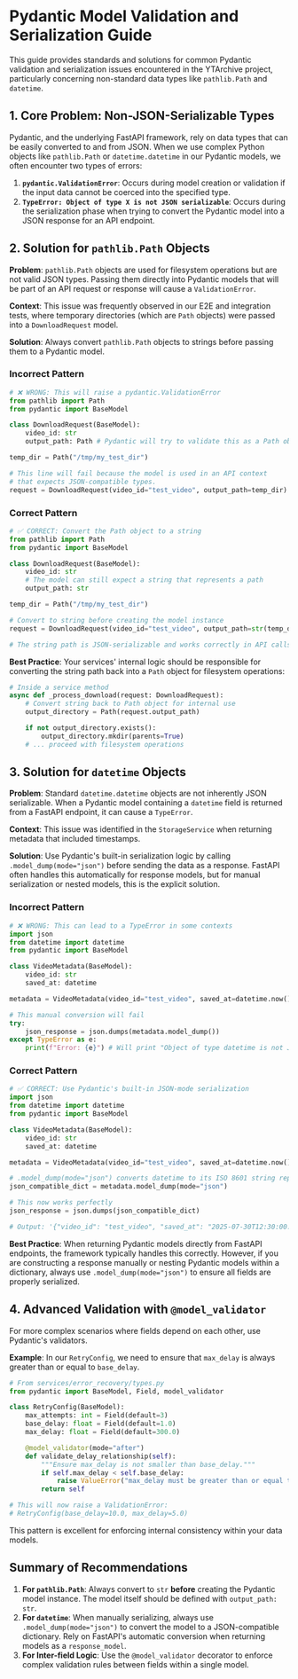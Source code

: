 # Pydantic Model Validation and Serialization Guide

This guide provides standards and solutions for common Pydantic validation and serialization issues encountered in the YTArchive project, particularly concerning non-standard data types like `pathlib.Path` and `datetime`.

## 1. Core Problem: Non-JSON-Serializable Types

Pydantic, and the underlying FastAPI framework, rely on data types that can be easily converted to and from JSON. When we use complex Python objects like `pathlib.Path` or `datetime.datetime` in our Pydantic models, we often encounter two types of errors:

1.  **`pydantic.ValidationError`**: Occurs during model creation or validation if the input data cannot be coerced into the specified type.
2.  **`TypeError: Object of type X is not JSON serializable`**: Occurs during the serialization phase when trying to convert the Pydantic model into a JSON response for an API endpoint.

## 2. Solution for `pathlib.Path` Objects

**Problem**: `pathlib.Path` objects are used for filesystem operations but are not valid JSON types. Passing them directly into Pydantic models that will be part of an API request or response will cause a `ValidationError`.

**Context**: This issue was frequently observed in our E2E and integration tests, where temporary directories (which are `Path` objects) were passed into a `DownloadRequest` model.

**Solution**: Always convert `pathlib.Path` objects to strings before passing them to a Pydantic model.

### Incorrect Pattern
```python
# ❌ WRONG: This will raise a pydantic.ValidationError
from pathlib import Path
from pydantic import BaseModel

class DownloadRequest(BaseModel):
    video_id: str
    output_path: Path # Pydantic will try to validate this as a Path object

temp_dir = Path("/tmp/my_test_dir")

# This line will fail because the model is used in an API context
# that expects JSON-compatible types.
request = DownloadRequest(video_id="test_video", output_path=temp_dir)
```

### Correct Pattern
```python
# ✅ CORRECT: Convert the Path object to a string
from pathlib import Path
from pydantic import BaseModel

class DownloadRequest(BaseModel):
    video_id: str
    # The model can still expect a string that represents a path
    output_path: str

temp_dir = Path("/tmp/my_test_dir")

# Convert to string before creating the model instance
request = DownloadRequest(video_id="test_video", output_path=str(temp_dir))

# The string path is JSON-serializable and works correctly in API calls.
```

**Best Practice**: Your services' internal logic should be responsible for converting the string path back into a `Path` object for filesystem operations:

```python
# Inside a service method
async def _process_download(request: DownloadRequest):
    # Convert string back to Path object for internal use
    output_directory = Path(request.output_path)

    if not output_directory.exists():
        output_directory.mkdir(parents=True)
    # ... proceed with filesystem operations
```

## 3. Solution for `datetime` Objects

**Problem**: Standard `datetime.datetime` objects are not inherently JSON serializable. When a Pydantic model containing a `datetime` field is returned from a FastAPI endpoint, it can cause a `TypeError`.

**Context**: This issue was identified in the `StorageService` when returning metadata that included timestamps.

**Solution**: Use Pydantic's built-in serialization logic by calling `.model_dump(mode="json")` before sending the data as a response. FastAPI often handles this automatically for response models, but for manual serialization or nested models, this is the explicit solution.

### Incorrect Pattern
```python
# ❌ WRONG: This can lead to a TypeError in some contexts
import json
from datetime import datetime
from pydantic import BaseModel

class VideoMetadata(BaseModel):
    video_id: str
    saved_at: datetime

metadata = VideoMetadata(video_id="test_video", saved_at=datetime.now())

# This manual conversion will fail
try:
    json_response = json.dumps(metadata.model_dump())
except TypeError as e:
    print(f"Error: {e}") # Will print "Object of type datetime is not JSON serializable"
```

### Correct Pattern
```python
# ✅ CORRECT: Use Pydantic's built-in JSON-mode serialization
import json
from datetime import datetime
from pydantic import BaseModel

class VideoMetadata(BaseModel):
    video_id: str
    saved_at: datetime

metadata = VideoMetadata(video_id="test_video", saved_at=datetime.now())

# .model_dump(mode="json") converts datetime to its ISO 8601 string representation
json_compatible_dict = metadata.model_dump(mode="json")

# This now works perfectly
json_response = json.dumps(json_compatible_dict)

# Output: '{"video_id": "test_video", "saved_at": "2025-07-30T12:30:00.123456"}'
```

**Best Practice**: When returning Pydantic models directly from FastAPI endpoints, the framework typically handles this correctly. However, if you are constructing a response manually or nesting Pydantic models within a dictionary, always use `.model_dump(mode="json")` to ensure all fields are properly serialized.

## 4. Advanced Validation with `@model_validator`

For more complex scenarios where fields depend on each other, use Pydantic's validators.

**Example**: In our `RetryConfig`, we need to ensure that `max_delay` is always greater than or equal to `base_delay`.

```python
# From services/error_recovery/types.py
from pydantic import BaseModel, Field, model_validator

class RetryConfig(BaseModel):
    max_attempts: int = Field(default=3)
    base_delay: float = Field(default=1.0)
    max_delay: float = Field(default=300.0)

    @model_validator(mode="after")
    def validate_delay_relationship(self):
        """Ensure max_delay is not smaller than base_delay."""
        if self.max_delay < self.base_delay:
            raise ValueError("max_delay must be greater than or equal to base_delay")
        return self

# This will now raise a ValidationError:
# RetryConfig(base_delay=10.0, max_delay=5.0)
```

This pattern is excellent for enforcing internal consistency within your data models.

## Summary of Recommendations

1.  **For `pathlib.Path`**: Always convert to `str` **before** creating the Pydantic model instance. The model itself should be defined with `output_path: str`.
2.  **For `datetime`**: When manually serializing, always use `.model_dump(mode="json")` to convert the model to a JSON-compatible dictionary. Rely on FastAPI's automatic conversion when returning models as a `response_model`.
3.  **For Inter-field Logic**: Use the `@model_validator` decorator to enforce complex validation rules between fields within a single model.
